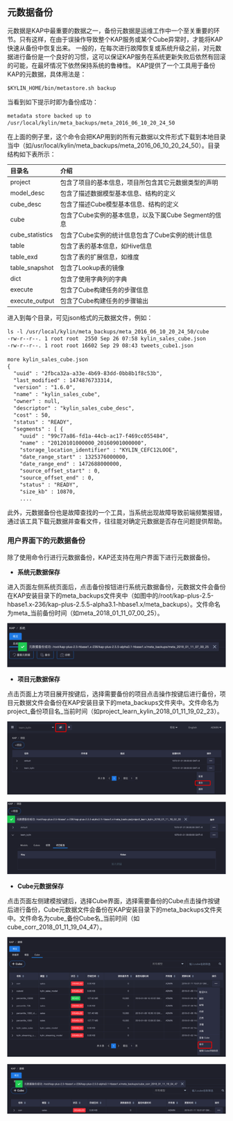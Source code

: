 ## 元数据备份

元数据是KAP中最重要的数据之一，备份元数据是运维工作中一个至关重要的环节。只有这样，在由于误操作导致整个KAP服务或某个Cube异常时，才能将KAP快速从备份中恢复出来。
一般的，在每次进行故障恢复或系统升级之前，对元数据进行备份是一个良好的习惯，这可以保证KAP服务在系统更新失败后依然有回滚的可能，在最坏情况下依然保持系统的鲁棒性。
KAP提供了一个工具用于备份KAP的元数据，具体用法是：

```shell
$KYLIN_HOME/bin/metastore.sh backup
```
当看到如下提示时即为备份成功：

```shell
metadata store backed up to /usr/local/kylin/meta_backups/meta_2016_06_10_20_24_50
```
在上面的例子里，这个命令会把KAP用到的所有元数据以文件形式下载到本地目录当中（如/usr/local/kylin/meta_backups/meta_2016_06_10_20_24_50）。目录结构如下表所示：

| 目录名             | 介绍                                 |
| :-------------- | :--------------------------------- |
| project         | 包含了项目的基本信息，项目所包含其它元数据类型的声明         |
| model_desc      | 包含了描述数据模型基本信息、结构的定义                |
| cube_desc       | 包含了描述Cube模型基本信息、结构的定义              |
| cube            | 包含了Cube实例的基本信息，以及下属Cube Segment的信息 |
| cube_statistics | 包含了Cube实例的统计信息包含了Cube实例的统计信息       |
| table           | 包含了表的基本信息，如Hive信息                  |
| table_exd       | 包含了表的扩展信息，如维度                      |
| table_snapshot  | 包含了Lookup表的镜像                      |
| dict            | 包含了使用字典列的字典                        |
| execute         | 包含了Cube构建任务的步骤信息                   |
| execute_output  | 包含了Cube构建任务的步骤输出                   |
进入到每个目录，可见json格式的元数据文件，例如：
```shell
ls -l /usr/local/kylin/meta_backups/meta_2016_06_10_20_24_50/cube
-rw-r--r--. 1 root root  2550 Sep 26 07:58 kylin_sales_cube.json
-rw-r--r--. 1 root root 16602 Sep 29 08:43 tweets_cube1.json

more kylin_sales_cube.json
{
  "uuid" : "2fbca32a-a33e-4b69-83dd-0bb8b1f8c53b",
  "last_modified" : 1474876733314,
  "version" : "1.6.0",
  "name" : "kylin_sales_cube",
  "owner" : null,
  "descriptor" : "kylin_sales_cube_desc",
  "cost" : 50,
  "status" : "READY",
  "segments" : [ {
    "uuid" : "99c77a86-fd1a-44cb-ac17-f469cc055484",
    "name" : "20120101000000_20160901000000",
    "storage_location_identifier" : "KYLIN_CEFC12LOOE",
    "date_range_start" : 1325376000000,
    "date_range_end" : 1472688000000,
    "source_offset_start" : 0,
    "source_offset_end" : 0,
    "status" : "READY",
    "size_kb" : 10870,
    ....
```

此外，元数据备份也是故障查找的一个工具，当系统出现故障导致前端频繁报错，通过该工具下载元数据并查看文件，往往能对确定元数据是否存在问题提供帮助。

### 用户界面下的元数据备份 ###

除了使用命令行进行元数据备份，KAP还支持在用户界面下进行元数据备份。

* **系统元数据保存**

进入页面左侧系统页面后，点击备份按钮进行系统元数据备份，元数据文件会备份在KAP安装目录下的meta_backups文件夹中（如图中的/root/kap-plus-2.5-hbase1.x-236/kap-plus-2.5.5-alpha3.1-hbase1.x/meta_backups）。文件命名为meta_当前备份时间（如meta_2018_01_11_07_00_25）。

![系统元数据备份](images/instance_backup_cn.png)

* **项目元数据保存**

点击页面上方项目展开按键后，选择需要备份的项目点击操作按键后进行备份，项目元数据文件会备份在KAP安装目录下的meta_backups文件夹中。文件命名为project_备份项目名\_当前时间（如project_learn_kylin_2018_01_11_19_02_23）。

![项目页面](images/project_page_cn.png)

![项目元数据备份](images/project_backup_cn.png)

* **Cube元数据保存**

点击页面左侧建模按键后，选择Cube界面，选择需要备份的Cube点击操作按键后进行备份，Cube元数据文件会备份在KAP安装目录下的meta_backups文件夹中。文件命名为cube_备份Cube名\_当前时间（如cube_corr_2018_01_11_19_04_47）。

![建模页面](images/studio_page_cn.png)

![Cube元数据备份](images/Cube_backup_cn.png)

